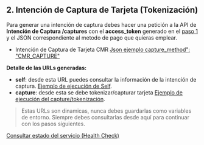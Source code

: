## 2. Intención de Captura de Tarjeta (Tokenización)

Para generar una intención de captura debes hacer una petición a la API de **Intención de Captura /captures** con el **access_token** generado en el [paso 1](obtener-token-acceso.md) y el JSON correspondiente al metodo de pago que quieras emplear.

- Intención de Captura de Tarjeta CMR [Json ejemplo capture_method": "CMR_CAPTURE" ](json-cmr-capture-intention.md)


**Detalle de las URLs generadas:**

- **self**: desde esta URL puedes consultar la información de la intención de captura. [Ejemplo de ejecución de Self](self-capture.md).
- **capture**: desde esta se debe tokenizar/capturar tarjeta [Ejemplo de ejecución del capture/tokenización](json-capture.md).

> Estas URLs son dinamicas, nunca debes guardarlas como variables de entorno. Siempre debes consultarlas desde aquí para continuar con los pasos siguientes.

[Consultar estado del servicio (Health Check)](health-capture.md)
